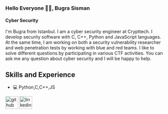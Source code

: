 ### Hello Everyone 🐱‍👤, Bugra Sisman
#### Cyber Security 
I'm Bugra from Istanbul. I am a cyber security engineer at Crypttech. I develop security software with C, C++, Python and JavaScript languages. At the same time, I am working on both a security vulnerability researcher and web penetration tests by working with blue and red teams. I like to solve different questions by participating in various CTF activities. You can ask me any question about cyber security and I will be happy to help.

## Skills and Experience
* 💻 Python,C,C++,JS



[<img src='https://cdn.jsdelivr.net/npm/simple-icons@3.0.1/icons/github.svg' alt='github' height='40'>](https://github.com/bgrsmn)  [<img src='https://cdn.jsdelivr.net/npm/simple-icons@3.0.1/icons/linkedin.svg' alt='linkedin' height='40'>](https://www.linkedin.com/in/bgrsmn/)  

